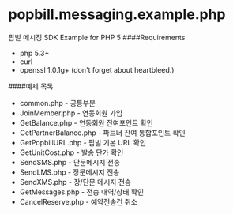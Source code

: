 popbill.messaging.example.php
==============================

팝빌 메시징 SDK Example for PHP 5
####Requirements
+ php 5.3+
+ curl
+ openssl 1.0.1g+ (don't forget about heartbleed.)

####예제 목록
+ common.php  - 공통부분
+ JoinMember.php  - 연동회원 가입
+ GetBalance.php  - 연동회원 잔여포인트 확인
+ GetPartnerBalance.php - 파트너 잔여 통합포인트 확인
+ GetPopbillURL.php - 팝빌 기본 URL 확인
+ GetUnitCost.php	- 발송 단가 확인
+ SendSMS.php	- 단문메시지 전송
+ SendLMS.php	- 장문메시지 전송
+ SendXMS.php	- 장/단문 메시지 전송
+ GetMessages.php	- 전송 내역/상태 확인
+ CancelReserve.php	- 예약전송건 취소